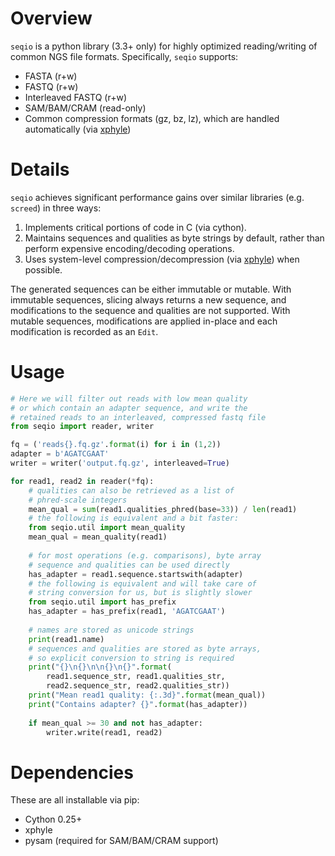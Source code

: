 # Overview

`seqio` is a python library (3.3+ only) for highly optimized reading/writing of common NGS file formats. Specifically, `seqio` supports:

* FASTA (r+w)
* FASTQ (r+w)
* Interleaved FASTQ (r+w)
* SAM/BAM/CRAM (read-only)
* Common compression formats (gz, bz, lz), which are handled automatically (via [xphyle](https://github.com/jdidion/xphyle))

# Details

`seqio` achieves significant performance gains over similar libraries (e.g. `screed`) in three ways:

1. Implements critical portions of code in C (via cython).
2. Maintains sequences and qualities as byte strings by default, rather than perform expensive encoding/decoding operations.
3. Uses system-level compression/decompression (via [xphyle](https://github.com/jdidion/xphyle)) when possible.

The generated sequences can be either immutable or mutable. With immutable sequences, slicing always returns a new sequence, and modifications to the sequence and qualities are not supported. With mutable sequences, modifications are applied in-place and each modification is recorded as an `Edit`.

# Usage

```python
# Here we will filter out reads with low mean quality
# or which contain an adapter sequence, and write the
# retained reads to an interleaved, compressed fastq file
from seqio import reader, writer

fq = ('reads{}.fq.gz'.format(i) for i in (1,2))
adapter = b'AGATCGAAT'
writer = writer('output.fq.gz', interleaved=True)

for read1, read2 in reader(*fq):
    # qualities can also be retrieved as a list of
    # phred-scale integers
    mean_qual = sum(read1.qualities_phred(base=33)) / len(read1)
    # the following is equivalent and a bit faster:
    from seqio.util import mean_quality
    mean_qual = mean_quality(read1)
    
    # for most operations (e.g. comparisons), byte array
    # sequence and qualities can be used directly
    has_adapter = read1.sequence.startswith(adapter)
    # the following is equivalent and will take care of
    # string conversion for us, but is slightly slower
    from seqio.util import has_prefix
    has_adapter = has_prefix(read1, 'AGATCGAAT')
    
    # names are stored as unicode strings
    print(read1.name)
    # sequences and qualities are stored as byte arrays,
    # so explicit conversion to string is required
    print("{}\n{}\n\n{}\n{}".format(
        read1.sequence_str, read1.qualities_str,
        read2.sequence_str, read2.qualities_str))
    print("Mean read1 quality: {:.3d}".format(mean_qual))
    print("Contains adapter? {}".format(has_adapter))
    
    if mean_qual >= 30 and not has_adapter:
        writer.write(read1, read2)
```

# Dependencies

These are all installable via pip:

* Cython 0.25+
* xphyle
* pysam (required for SAM/BAM/CRAM support)
